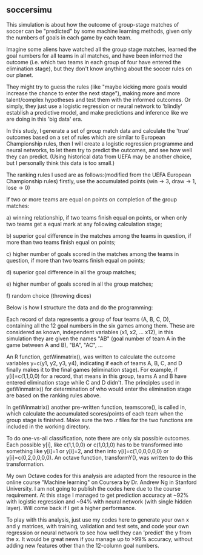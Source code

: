 ## soccersimu

This simulation is about how the outcome of group-stage matches of soccer can be "predicted" by some machine learning methods, given only the numbers of goals in each game by each team.

Imagine some aliens have watched all the group stage matches, learned the goal numbers for all teams in all matches,
and have been informed the outcome (i.e. which two teams in each group of four have entered the elimination stage),
but they don't know anything about the soccer rules on our planet.

They might try to guess the rules (like "maybe kicking more goals would increase the chance to enter the next stage"), making more and more talent/complex hypotheses and test them with the informed outcomes. Or simply, they just use a logistic regression or neural network to 'blindly' establish a predictive model, and make predictions and inference like we are doing in this 'big data' era.

In this study, I generate a set of group match data and calculate the 'true' outcomes based on a set of rules which are similar to European Championship rules, then I will create a logistic regression programme and neural networks, to let them try to predict the outcomes, and see how well they can predict. (Using historical data from UEFA may be another choice, but I personally think this data is too small.)

 The ranking rules I used are as follows:(modified from the UEFA European Championship rules)
 firstly, use the accumulated points (win -> 3, draw -> 1, lose -> 0)
 
 If two or more teams are equal on points on completion of the group matches:
 
 a) winning relationship, if two teams finish equal on points, or when only two teams get a equal mark at any following calculation stage;
 
 b) superior goal difference in the matches among the teams in question, if more than two teams finish equal on points;
 
 c) higher number of goals scored in the matches among the teams in question, if more than two teams finish equal on points;
 
 d) superior goal difference in all the group matches;
 
 e) higher number of goals scored in all the group matches;
 
 f) random choice (throwing dices)

Below is how I structure the data and do the programming:

Each record of data represents a group of four teams (A, B, C, D), containing all the 12 goal numbers in the six games among them.
These are considered as known, independent variables (x1, x2, ... x12), in this simulation they are given the names "AB" (goal number of team A in the game between A and B), "BA", "AC", ...

An R function, getWinmatrix(), was written to calculate the outcome variables y=c(y1, y2, y3, y4), indicating if
each of teams A, B, C, and D finally makes it to the final games (elimination stage).
For example, if y[i]=c(1,1,0,0) for a record, that means in this group, teams A and B have entered elimination stage while C and D didn't. The principles used in getWinmatrix() for determination of who would enter the elimination stage are based on the ranking rules above.

In getWinmatrix() another pre-written function, teamscore(), is called in, which calculate the accumulated scores/points of each team when the group stage is finished. Make sure the two .r files for the two functions are included in the working directory.

To do one-vs-all classification, note there are only six possible outcomes. Each possible y[i], like c(1,1,0,0) or c(1,0,1,0) has to be transformed into something like y[i]=1 or y[i]=2, and then into y[i]=c(1,0,0,0,0,0) or y[i]=c(0,2,0,0,0,0). An octave function, transformY(), was written to do this transformation.

My own Octave codes for this analysis are adapted from the resource in the online course "Machine learning" on Coursera by Dr. Andrew Ng in Stanford University. I am not going to publish the codes here due to the course requirement. At this stage I managed to get prediction accuracy at ~92% with logistic regression and ~94% with neural network (with single hidden layer). Will come back if I get a higher performance.

To play with this analysis, just use my codes here to generate your own x and y matrices, with training, validation and test sets, and code your own regression or neural network to see how well they can 'predict' the y from the x. It would be great news if you manage up to >99% accuracy, without adding new features other than the 12-column goal numbers.

